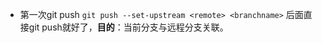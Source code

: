 * 第一次git push 
`git push --set-upstream <remote> <branchname>` 
后面直接git push就好了，**目的**：当前分支与远程分支关联。
